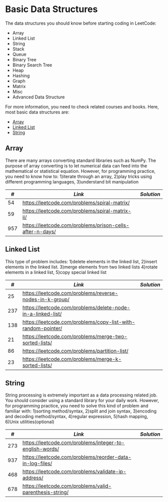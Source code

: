 # Basic Data Structures

The data structures you should know before starting coding in LeetCode:

* Array
* Linked List
* String
* Stack
* Queue
* Binary Tree
* Binary Search Tree
* Heap
* Hashing
* Graph
* Matrix
* Misc
* Advanced Data Structure

For more information, you need to check related courses and books. Here, most basic data structures are:

* [Array](##Array)
* [Linked List](##Linked-List)
* [String](##String)

## Array

There are many arrays converting standard libraries such as NumPy. The purpose of array converting is to let numerical data can feed into the mathematical or statistical equation. However, for programming practice, you need to know how to: 1)iterate through an array, 2)play tricks using different programming languages, 3)understand bit manipulation

| *#* | *Link* |*Solution* |
| ---- | --------------------------------- | --------------------------------- |
| 54 | https://leetcode.com/problems/spiral-matrix/ | |
| 59 | https://leetcode.com/problems/spiral-matrix-ii/ | |
| 957 | https://leetcode.com/problems/prison-cells-after-n-days/ | |

## Linked List

This type of problem includes: 1)delete elements in the linked list, 2)insert elements in the linked list. 3)merge elements from two linked lists 4)rotate elements in a linked list, 5)copy special linked list

| *#* | *Link* |*Solution* |
| ---- | --------------------------------- | --------------------------------- |
| 25 | https://leetcode.com/problems/reverse-nodes-in-k-group/ | |
| 237 | https://leetcode.com/problems/delete-node-in-a-linked-list/ | |
| 138 | https://leetcode.com/problems/copy-list-with-random-pointer/ | |
| 21 | https://leetcode.com/problems/merge-two-sorted-lists/ | |
| 86 | https://leetcode.com/problems/partition-list/ | |
| 23 | https://leetcode.com/problems/merge-k-sorted-lists/ | |

## String

String processing is extremely important as a data processing related job. You should consider using a standard library for your daily work. However, for programming practice, you need to solve this kind of problem and familiar with: 1)sorting method/syntax, 2)split and join syntax, 3)encoding and decoding method/syntax, 4)regular expression, 5)hash mapping, 6)Unix utilities(optional)

| *#* | *Link* |*Solution* |
| ---- | --------------------------------- | --------------------------------- |
| 273 | https://leetcode.com/problems/integer-to-english-words/| |
| 937 | https://leetcode.com/problems/reorder-data-in-log-files/ | |
| 468 | https://leetcode.com/problems/validate-ip-address/ | |
| 678 | https://leetcode.com/problems/valid-parenthesis-string/ | |